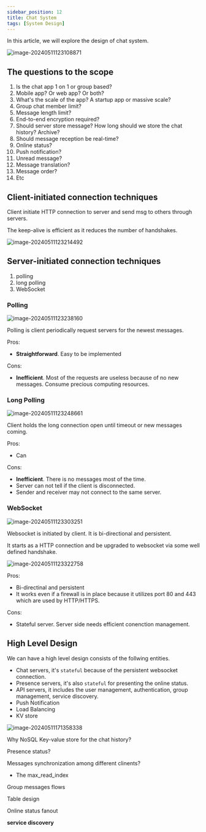 ```yaml
---
sidebar_position: 12
title: Chat System
tags: [System Design]
---
```


In this article, we will explore the design of chat system.

![image-20240511123108871](./12-chat-system.assets/image-20240511123108871.png)

## The questions to the scope

1. Is the chat app 1 on 1 or group based?
2. Mobile app? Or web app? Or both?
3. What's the scale of the app? A startup app or massive scale?
4. Group chat member limit?
5. Message length limit?
6. End-to-end encryption required?
7. Should server store message? How long should we store the chat history? Archive?
8. Should message reception be real-time?
9. Online status?
10. Push notification?
11. Unread message?
12. Message translation?
13. Message order?
14. Etc

## Client-initiated connection techniques

Client initiate HTTP connection to server and send msg to others through servers.

The keep-alive is efficient as it reduces the number of handshakes.

![image-20240511123214492](./12-chat-system.assets/image-20240511123214492.png)

## Server-initiated connection techniques

1. polling
2. long polling
3. WebSocket

### Polling

![image-20240511123238160](./12-chat-system.assets/image-20240511123238160.png)

Polling is client periodically request servers for the newest messages.

Pros:

- **Straightforward**. Easy to be implemented

Cons:

- **Inefficient**. Most of the requests are useless because of no new messages. Consume precious computing resources.

### Long Polling

![image-20240511123248661](./12-chat-system.assets/image-20240511123248661.png)

Client holds the long connection open until timeout or new messages coming.

Pros:

- Can 

Cons:

- **Inefficient**. There is no messages most of the time.
- Server can not tell if the client is disconnected.
- Sender and receiver may not connect to the same server.

### WebSocket

![image-20240511123303251](./12-chat-system.assets/image-20240511123303251.png)

Websocket is initiated by client. It is bi-directional and persistent.

It starts as a HTTP connection and be upgraded to websocket via some well defined handshake.

![image-20240511123322758](./12-chat-system.assets/image-20240511123322758.png)

Pros:

- Bi-directinal and persistent
- It works even if a firewall is in place because it utilizes port 80 and 443 which are used by HTTP/HTTPS.

Cons:

- Stateful server. Server side needs efficient conenction management.

## High Level Design

We can have a high level design consists of the follwing entities.

- Chat servers, it's `stateful` because of the persistent websocket connection.
- Presence servers, it's also `stateful` for presenting the online status.
- API servers, it includes the user management, authentication, group management, service discovery.
- Push Notification
- Load Balancing
- KV store

![image-20240511171358338](./12-chat-system.assets/image-20240511171358338.png)







Why NoSQL Key-value store for the chat history?

Presence status?

Messages synchronization among different clinents?

- The max_read_index

Group messages flows

Table design

Online status fanout

**service discovery**
